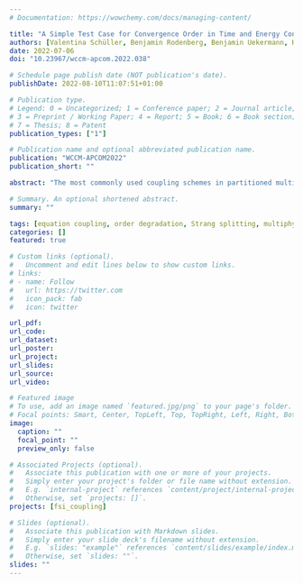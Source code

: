 ```yaml
---
# Documentation: https://wowchemy.com/docs/managing-content/

title: "A Simple Test Case for Convergence Order in Time and Energy Conservation of Black-Box Coupling Schemes"
authors: [Valentina Schüller, Benjamin Rodenberg, Benjamin Uekermann, Hans-Joachim Bungartz]
date: 2022-07-06
doi: "10.23967/wccm-apcom.2022.038"

# Schedule page publish date (NOT publication's date).
publishDate: 2022-08-10T11:07:51+01:00

# Publication type.
# Legend: 0 = Uncategorized; 1 = Conference paper; 2 = Journal article;
# 3 = Preprint / Working Paper; 4 = Report; 5 = Book; 6 = Book section;
# 7 = Thesis; 8 = Patent
publication_types: ["1"]

# Publication name and optional abbreviated publication name.
publication: "WCCM-APCOM2022"
publication_short: ""

abstract: "The most commonly used coupling schemes in partitioned multiphysics simulations suffer from a decrease in the order of convergence, specifically in the time domain; a phenomenon we call order degradation. This paper discusses when this issue arises and how it can be studied with a simple example. We present a simple mass-spring system of ordinary differential equations (ODEs) to analyze accuracy and energy conservation of different coupling schemes. The ability to restore higher order of convergence by using Strang splitting or waveform iterations is verified in the context of the presented example."

# Summary. An optional shortened abstract.
summary: ""

tags: [equation coupling, order degradation, Strang splitting, multiphysics, waveform iterations, co-simulation, Python]
categories: []
featured: true

# Custom links (optional).
#   Uncomment and edit lines below to show custom links.
# links:
# - name: Follow
#   url: https://twitter.com
#   icon_pack: fab
#   icon: twitter

url_pdf:
url_code:
url_dataset:
url_poster:
url_project:
url_slides:
url_source:
url_video:

# Featured image
# To use, add an image named `featured.jpg/png` to your page's folder. 
# Focal points: Smart, Center, TopLeft, Top, TopRight, Left, Right, BottomLeft, Bottom, BottomRight.
image:
  caption: ""
  focal_point: ""
  preview_only: false

# Associated Projects (optional).
#   Associate this publication with one or more of your projects.
#   Simply enter your project's folder or file name without extension.
#   E.g. `internal-project` references `content/project/internal-project/index.md`.
#   Otherwise, set `projects: []`.
projects: [fsi_coupling]

# Slides (optional).
#   Associate this publication with Markdown slides.
#   Simply enter your slide deck's filename without extension.
#   E.g. `slides: "example"` references `content/slides/example/index.md`.
#   Otherwise, set `slides: ""`.
slides: ""
---
```

